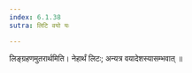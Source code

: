 ```yaml
---
index: 6.1.38
sutra: लिटि वयो यः

---
```

 लिङ्ग्रहणमुतरार्थमिति। नेहार्थं लिटः; अन्यत्र वयादेशस्यासम्भवात् ॥